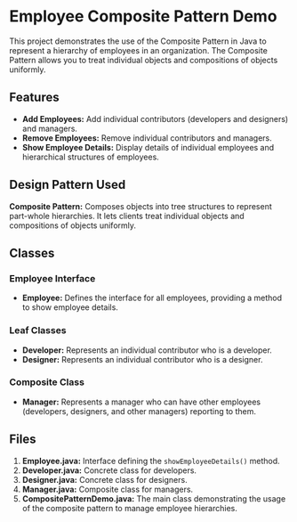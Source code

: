 # Employee Composite Pattern Demo

This project demonstrates the use of the Composite Pattern in Java to represent a hierarchy of employees in an organization. The Composite Pattern allows you to treat individual objects and compositions of objects uniformly.

## Features

- **Add Employees:** Add individual contributors (developers and designers) and managers.
- **Remove Employees:** Remove individual contributors and managers.
- **Show Employee Details:** Display details of individual employees and hierarchical structures of employees.

## Design Pattern Used

**Composite Pattern:** Composes objects into tree structures to represent part-whole hierarchies. It lets clients treat individual objects and compositions of objects uniformly.

## Classes

### Employee Interface

- **Employee:** Defines the interface for all employees, providing a method to show employee details.

### Leaf Classes

- **Developer:** Represents an individual contributor who is a developer.
- **Designer:** Represents an individual contributor who is a designer.

### Composite Class

- **Manager:** Represents a manager who can have other employees (developers, designers, and other managers) reporting to them.

## Files

1. **Employee.java:** Interface defining the `showEmployeeDetails()` method.
2. **Developer.java:** Concrete class for developers.
3. **Designer.java:** Concrete class for designers.
4. **Manager.java:** Composite class for managers.
5. **CompositePatternDemo.java:** The main class demonstrating the usage of the composite pattern to manage employee hierarchies.

